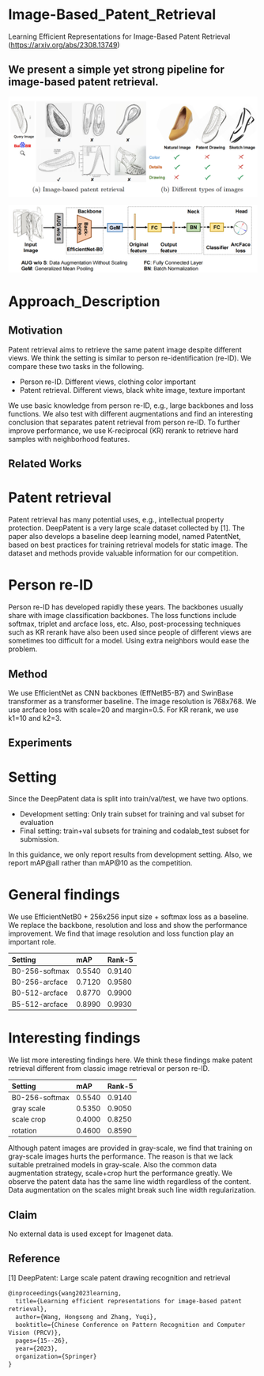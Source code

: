 # Image-Based_Patent_Retrieval
Learning Efficient Representations for Image-Based Patent Retrieval (https://arxiv.org/abs/2308.13749)

## We present a simple yet strong pipeline for image-based patent retrieval.

![Image-based patent retrieval](image-based_patent_retrieval.png)

![Our proposed simple and strong baseline](baseline.png)

# Approach_Description

## Motivation

Patent retrieval aims to retrieve the same patent image despite different views. We think the setting is similar to person re-identification (re-ID). We compare these two tasks in the following. 

* Person re-ID. Different views, clothing color important
* Patent retrieval. Different views, black white image, texture important

We use basic knowledge from person re-ID, e.g., large backbones and loss functions. We also test with different augmentations and find an interesting conclusion that separates patent retrieval from person re-ID. To further improve performance, we use K-reciprocal (KR) rerank to retrieve hard samples with neighborhood features.

## Related Works

# Patent retrieval

Patent retrieval has many potential uses, e.g., intellectual property protection. DeepPatent is a very large scale dataset collected by [1]. The paper also develops a baseline deep learning model, named PatentNet, based on best practices for training retrieval models for static image. The dataset and methods provide valuable information for our competition.

# Person re-ID

Person re-ID has developed rapidly these years. The backbones usually share with image classification backbones. The loss functions include softmax, triplet and arcface loss, etc. Also, post-processing techniques such as KR rerank have also been used since people of different views are sometimes too difficult for a model. Using extra neighbors would ease the problem.

## Method

We use EfficientNet as CNN backbones (EffNetB5-B7) and SwinBase transformer as a transformer baseline. The image resolution is 768x768. We use arcface loss with scale=20 and margin=0.5. For KR rerank, we use k1=10 and k2=3.

## Experiments

# Setting
Since the DeepPatent data is split into train/val/test, we have two options.

* Development setting: Only train subset for training and val subset for evaluation
* Final setting: train+val subsets for training and codalab_test subset for submission.

In this guidance, we only report results from development setting. Also, we report mAP@all rather than mAP@10 as the competition.

# General findings

We use EfficientNetB0 + 256x256 input size + softmax loss as a baseline. We replace the backbone, resolution and loss and show the performance improvement. We find that image resolution and loss function play an important role.

| Setting        | mAP    | Rank-5 |
| :-----         | :----- | :----- |
| B0-256-softmax | 0.5540 | 0.9140 |
| B0-256-arcface | 0.7120 | 0.9580 |
| B0-512-arcface | 0.8770 | 0.9900 |
| B5-512-arcface | 0.8990 | 0.9930 |

# Interesting findings

We list more interesting findings here. We think these findings make patent retrieval different from classic image retrieval or person re-ID.

| Setting        | mAP    | Rank-5 |
| :-----         | :----- | :----- |
| B0-256-softmax | 0.5540 | 0.9140 |
| gray scale     | 0.5350 | 0.9050 |
| scale crop     | 0.4000 | 0.8250 |
| rotation       | 0.4600 | 0.8590 |

Although patent images are provided in gray-scale, we find that training on gray-scale images hurts the performance. The reason is that we lack suitable pretrained models in gray-scale. Also the common data augmentation strategy, scale+crop hurt the performance greatly. We observe the patent data has the same line width regardless of the content. Data augmentation on the scales might break such line width regularization.  

## Claim

No external data is used except for Imagenet data.

## Reference

[1] DeepPatent: Large scale patent drawing recognition and retrieval


```
@inproceedings{wang2023learning,
  title={Learning efficient representations for image-based patent retrieval},
  author={Wang, Hongsong and Zhang, Yuqi},
  booktitle={Chinese Conference on Pattern Recognition and Computer Vision (PRCV)},
  pages={15--26},
  year={2023},
  organization={Springer}
}

